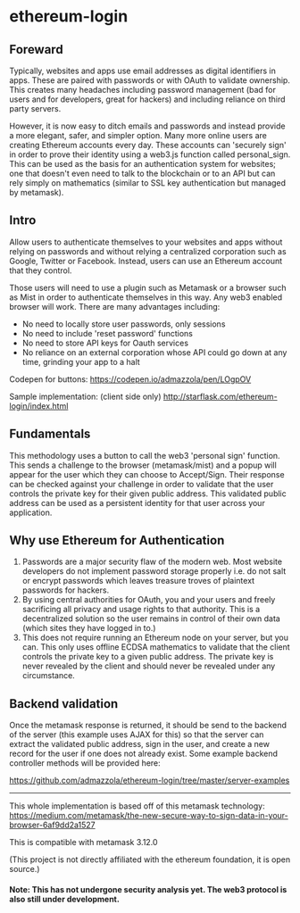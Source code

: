 
# ethereum-login

## Foreward
Typically, websites and apps use email addresses as digital identifiers in apps.  These are paired with passwords or with OAuth to validate ownership.  This creates many headaches including password management (bad for users and for developers, great for hackers) and including reliance on third party servers.  

However, it is now easy to ditch emails and passwords and instead provide a more elegant, safer, and simpler option.  Many more online users are creating Ethereum accounts every day.  These accounts can 'securely sign' in order to prove their identity using a web3.js function called personal_sign.  This can be used as the basis for an authentication system for websites; one that doesn't even need to talk to the blockchain or to an API but can rely simply on mathematics (similar to SSL key authentication but managed by metamask).

## Intro
Allow users to authenticate themselves to your websites and apps  without relying on passwords and without relying a centralized corporation such as Google, Twitter or Facebook.  Instead, users can use an Ethereum account that they control.  
  
Those users will need to use a plugin such as Metamask or a browser such as Mist in order to authenticate themselves in this way.  Any web3 enabled browser will work.  There are many advantages including:


* No need to locally store user passwords, only sessions
* No need to include 'reset password' functions
* No need to store API keys for Oauth services
* No reliance on an external corporation whose API could go down at any time, grinding your app to a halt


Codepen for buttons:
https://codepen.io/admazzola/pen/LOgpOV

Sample implementation: (client side only)
http://starflask.com/ethereum-login/index.html

## Fundamentals

This methodology uses a button to call the web3 'personal sign' function.  This sends a challenge to the browser (metamask/mist) and a popup will appear for the user which they can choose to Accept/Sign.  Their response can be checked against your challenge in order to validate that the user controls the private key for their given public address.  This validated public address can be used as a persistent identity for that user across your application. 

## Why use Ethereum for Authentication

1. Passwords are a major security flaw of the modern web.   Most website developers do not implement password storage properly i.e. do not salt or encrypt passwords which leaves treasure troves of plaintext passwords for hackers.   
2. By using central authorities for OAuth, you and your users and freely sacrificing all privacy and usage rights to that authority.  This is a decentralized solution so the user remains in control of their own data (which sites they have logged in to.) 
3. This does not require running an Ethereum node on your server, but you can.  This only uses offline ECDSA mathematics to validate that the client controls the private key to a given public address.  The private key is never revealed by the client and should never be revealed under any circumstance.    

## Backend validation

Once the metamask response is returned, it should be send to the backend of the server (this example uses AJAX for this) so that the server can extract the validated public address, sign in the user, and create a new record for the user if one does not already exist.  Some example backend controller methods will be provided here:

https://github.com/admazzola/ethereum-login/tree/master/server-examples

----------

This whole implementation is based off of this metamask technology: 
https://medium.com/metamask/the-new-secure-way-to-sign-data-in-your-browser-6af9dd2a1527


This is compatible with metamask 3.12.0

(This project is not directly affiliated with the ethereum foundation, it is open source.)

#### Note: This has not undergone security analysis yet.  The web3 protocol is also still under development. 
